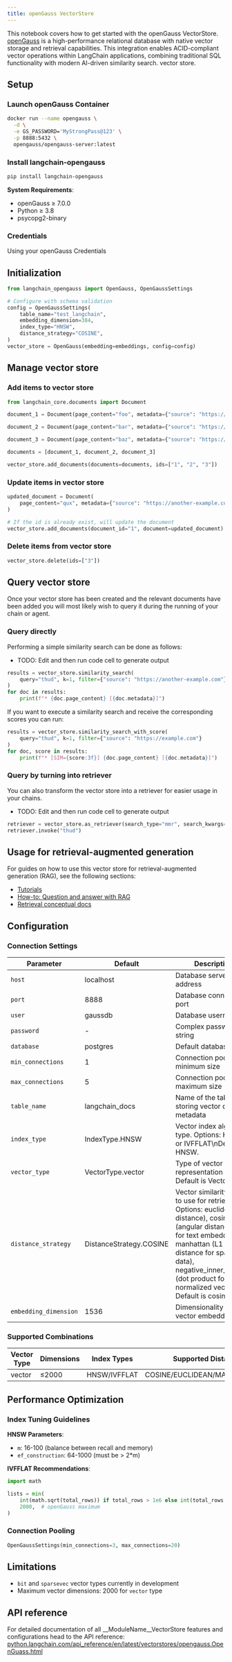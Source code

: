```yaml
---
title: openGauss VectorStore
---
```


This notebook covers how to get started with the openGauss VectorStore. [openGauss](https://opengauss.org/en/) is a high-performance relational database with native vector storage and retrieval capabilities. This integration enables ACID-compliant vector operations within LangChain applications, combining traditional SQL functionality with modern AI-driven similarity search.
 vector store.

## Setup

### Launch openGauss Container

```bash
docker run --name opengauss \
  -d \
  -e GS_PASSWORD='MyStrongPass@123' \
  -p 8888:5432 \
  opengauss/opengauss-server:latest
```

### Install langchain-opengauss

```bash
pip install langchain-opengauss
```

**System Requirements**:

- openGauss ≥ 7.0.0
- Python ≥ 3.8
- psycopg2-binary

### Credentials

Using your openGauss Credentials

## Initialization

<EmbeddingTabs/>

```python
from langchain_opengauss import OpenGauss, OpenGaussSettings

# Configure with schema validation
config = OpenGaussSettings(
    table_name="test_langchain",
    embedding_dimension=384,
    index_type="HNSW",
    distance_strategy="COSINE",
)
vector_store = OpenGauss(embedding=embeddings, config=config)
```

## Manage vector store

### Add items to vector store

```python
from langchain_core.documents import Document

document_1 = Document(page_content="foo", metadata={"source": "https://example.com"})

document_2 = Document(page_content="bar", metadata={"source": "https://example.com"})

document_3 = Document(page_content="baz", metadata={"source": "https://example.com"})

documents = [document_1, document_2, document_3]

vector_store.add_documents(documents=documents, ids=["1", "2", "3"])
```

### Update items in vector store

```python
updated_document = Document(
    page_content="qux", metadata={"source": "https://another-example.com"}
)

# If the id is already exist, will update the document
vector_store.add_documents(document_id="1", document=updated_document)
```

### Delete items from vector store

```python
vector_store.delete(ids=["3"])
```

## Query vector store

Once your vector store has been created and the relevant documents have been added you will most likely wish to query it during the running of your chain or agent.

### Query directly

Performing a simple similarity search can be done as follows:

- TODO: Edit and then run code cell to generate output

```python
results = vector_store.similarity_search(
    query="thud", k=1, filter={"source": "https://another-example.com"}
)
for doc in results:
    print(f"* {doc.page_content} [{doc.metadata}]")
```

If you want to execute a similarity search and receive the corresponding scores you can run:

```python
results = vector_store.similarity_search_with_score(
    query="thud", k=1, filter={"source": "https://example.com"}
)
for doc, score in results:
    print(f"* [SIM={score:3f}] {doc.page_content} [{doc.metadata}]")
```

### Query by turning into retriever

You can also transform the vector store into a retriever for easier usage in your chains.

- TODO: Edit and then run code cell to generate output

```python
retriever = vector_store.as_retriever(search_type="mmr", search_kwargs={"k": 1})
retriever.invoke("thud")
```

## Usage for retrieval-augmented generation

For guides on how to use this vector store for retrieval-augmented generation (RAG), see the following sections:

- [Tutorials](/oss/tutorials/rag)
- [How-to: Question and answer with RAG](https://python.langchain.com/docs/how_to/#qa-with-rag)
- [Retrieval conceptual docs](https://python.langchain.com/docs/concepts/retrieval/)

## Configuration

### Connection Settings

| Parameter           | Default                 | Description                                            |
|---------------------|-------------------------|--------------------------------------------------------|
| `host`              | localhost               | Database server address                                |
| `port`              | 8888                    | Database connection port                               |
| `user`              | gaussdb                 | Database username                                      |
| `password`          | -                       | Complex password string                                |
| `database`          | postgres                | Default database name                                  |
| `min_connections`   | 1                       | Connection pool minimum size                           |
| `max_connections`   | 5                       | Connection pool maximum size                           |
| `table_name`        | langchain_docs          | Name of the table for storing vector data and metadata |
| `index_type`        | IndexType.HNSW          |Vector index algorithm type. Options: HNSW or IVFFLAT\nDefault is HNSW.|
| `vector_type`       | VectorType.vector       |Type of vector representation to use. Default is Vector.|
| `distance_strategy` | DistanceStrategy.COSINE |Vector similarity metric to use for retrieval. Options: euclidean (L2 distance), cosine (angular distance, ideal for text embeddings), manhattan (L1 distance for sparse data), negative_inner_product (dot product for normalized vectors).\n Default is cosine.|
|`embedding_dimension`| 1536                    |Dimensionality of the vector embeddings.|

### Supported Combinations

| Vector Type | Dimensions | Index Types  | Supported Distance Strategies         |
|-------------|------------|--------------|---------------------------------------|
| vector      | ≤2000      | HNSW/IVFFLAT | COSINE/EUCLIDEAN/MANHATTAN/INNER_PROD |

## Performance Optimization

### Index Tuning Guidelines

**HNSW Parameters**:

- `m`: 16-100 (balance between recall and memory)
- `ef_construction`: 64-1000 (must be > 2*m)

**IVFFLAT Recommendations**:

```python
import math

lists = min(
    int(math.sqrt(total_rows)) if total_rows > 1e6 else int(total_rows / 1000),
    2000,  # openGauss maximum
)
```

### Connection Pooling

```python
OpenGaussSettings(min_connections=3, max_connections=20)
```

## Limitations

- `bit` and `sparsevec` vector types currently in development
- Maximum vector dimensions: 2000 for `vector` type

## API reference

For detailed documentation of all __ModuleName__VectorStore features and configurations head to the API reference: [python.langchain.com/api_reference/en/latest/vectorstores/opengauss.OpenGuass.html](https://python.langchain.com/api_reference/en/latest/vectorstores/opengauss.OpenGuass.html)
